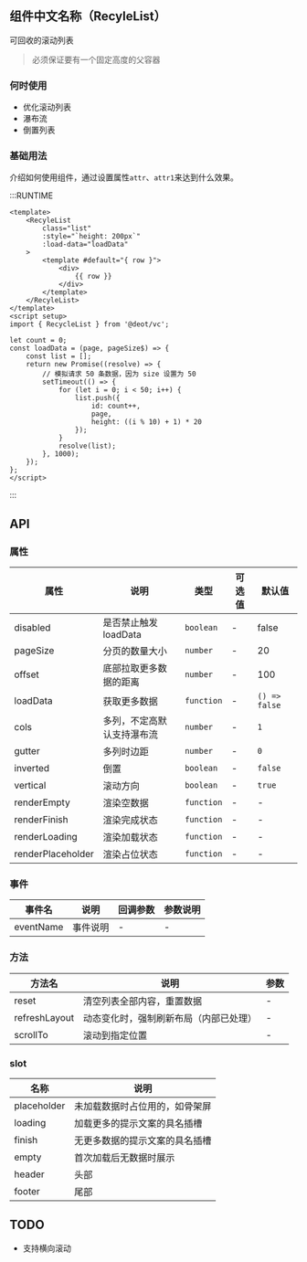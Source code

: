 ## 组件中文名称（RecyleList）
可回收的滚动列表

> 必须保证要有一个固定高度的父容器

### 何时使用
- 优化滚动列表
- 瀑布流
- 倒置列表


### 基础用法
介绍如何使用组件，通过设置属性`attr`、`attr1`来达到什么效果。

:::RUNTIME
```vue
<template>
	<RecyleList
		class="list"
		:style="`height: 200px`"
		:load-data="loadData"
	>
		<template #default="{ row }">
			<div>
				{{ row }}
			</div>
		</template>
	</RecyleList>
</template>
<script setup>
import { RecycleList } from '@deot/vc';

let count = 0;
const loadData = (page, pageSize$) => {
	const list = [];
	return new Promise((resolve) => {
		// 模拟请求 50 条数据，因为 size 设置为 50
		setTimeout(() => {
			for (let i = 0; i < 50; i++) {
				list.push({
					id: count++,
					page,
					height: ((i % 10) + 1) * 20
				});
			}
			resolve(list);
		}, 1000);
	});
};
</script>
```
:::

## API

### 属性
| 属性                | 说明             | 类型         | 可选值 | 默认值           |
| ----------------- | -------------- | ---------- | --- | ------------- |
| disabled          | 是否禁止触发loadData | `boolean`  | -   | false         |
| pageSize          | 分页的数量大小        | `number`   | -   | 20            |
| offset            | 底部拉取更多数据的距离    | `number`   | -   | 100           |
| loadData          | 获取更多数据         | `function` | -   | `() => false` |
| cols              | 多列，不定高默认支持瀑布流  | `number`   | -   | `1`           |
| gutter            | 多列时边距          | `number`   | -   | `0`           |
| inverted          | 倒置             | `boolean`  | -   | `false`       |
| vertical          | 滚动方向           | `boolean`  | -   | `true`        |
| renderEmpty       | 渲染空数据          | `function` | -   | -             |
| renderFinish      | 渲染完成状态         | `function` | -   | -             |
| renderLoading     | 渲染加载状态         | `function` | -   | -             |
| renderPlaceholder | 渲染占位状态         | `function` | -   | -             |


### 事件

| 事件名       | 说明   | 回调参数 | 参数说明 |
| --------- | ---- | ---- | ---- |
| eventName | 事件说明 | -    | -    |


### 方法

| 方法名           | 说明                  | 参数 |
| ------------- | ------------------- | -- |
| reset         | 清空列表全部内容，重置数据       | -  |
| refreshLayout | 动态变化时，强制刷新布局（内部已处理） | -  |
| scrollTo      | 滚动到指定位置             | -  |


### slot

| 名称          | 说明              |
| ----------- | --------------- |
| placeholder | 未加载数据时占位用的，如骨架屏 |
| loading     | 加载更多的提示文案的具名插槽  |
| finish      | 无更多数据的提示文案的具名插槽 |
| empty       | 首次加载后无数据时展示     |
| header      | 头部              |
| footer      | 尾部              |


## TODO
- 支持横向滚动


